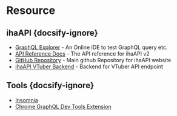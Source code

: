 # Resource

## ihaAPI {docsify-ignore}

* [GraphQL Explorer](https://api.ihateani.me/v2/graphql) - An Online IDE to test GraphQL query etc.
* [API Reference Docs](https://api.ihateani.me/v2/gql-docs/api-references) - The API reference for ihaAPI v2
* [GitHub Repository](https://github.com/ihateani-me/ihaapi-ts) - Main github Repository for ihaAPI website
* [ihaAPI VTuber Backend](https://github.com/ihateani-me/vtscheduler-ts) - Backend for VTuber API endpoint

## Tools {docsify-ignore}

* [Insomnia](https://insomnia.rest/)
* [Chrome GraphQL Dev Tools Extension](https://chrome.google.com/webstore/detail/graphql-network/igbmhmnkobkjalekgiehijefpkdemocm)
